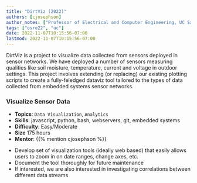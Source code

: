 ```yaml
---
title: "DirtViz (2022)"
authors: [cjosephson]
author_notes: ["Professor of Electrical and Computer Engineering, UC Santa Cruz"]
tags: ["osre22", "uc"]
date: 2022-11-07T10:15:56-07:00
lastmod: 2022-11-07T10:15:56-07:00
---
```


DirtViz is a project to visualize data collected from
sensors deployed in sensor networks. We have deployed a number of
sensors measuring qualities like soil moisture, temperature, current
and voltage in outdoor settings. This project involves extending (or
replacing) our existing plotting scripts to create a fully-feledged
dataviz tool tailored to the types of data collected from embedded
systems sensor networks.

### Visualize Sensor Data

  * **Topics**: `Data Visualization`, `Analytics`
  * **Skills**:  javascript,  python, bash, webservers, git, embedded systems
  * **Difficulty**: Easy/Moderate
  * **Size** 175 hours
  * **Mentor**: {{% mention cjosephson %}}

- Develop set of visualization tools (ideally web based) that easily allows users to zoom in on date ranges, change axes, etc.
- Document the tool thoroughly for future maintenance
- If interested, we are also interested in investigating correlations between different data streams
